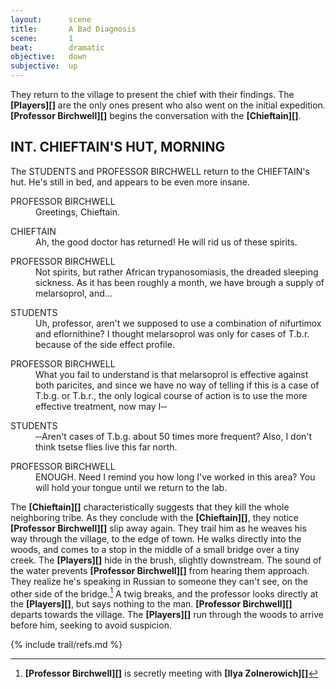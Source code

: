```yaml
---
layout:      scene
title:       A Bad Diagnosis
scene:       1
beat:        dramatic
objective:   down
subjective:  up
---
```



They return to the village to present the chief with their findings.
The **[Players][]** are the only ones present who also went on the initial expedition.
**[Professor Birchwell][]** begins the conversation with the **[Chieftain][]**.

<div class="screenplay">
<div class="page-break"></div>

<h2 class="full-slugline">INT. CHIEFTAIN'S HUT, MORNING</h2>

<p class="action">The STUDENTS and PROFESSOR BIRCHWELL return to the CHIEFTAIN's hut.
He's still in bed, and appears to be even more insane.</p>

<dl>
<dt class="character">PROFESSOR BIRCHWELL</dt>
<dd class="dialogue">Greetings, Chieftain.</dd>
</dl>

<dl>
<dt class="character">CHIEFTAIN</dt>
<dd class="dialogue">Ah, the good doctor has returned!
He will rid us of these spirits.</dd>
</dl>

<dl>
<dt class="character">PROFESSOR BIRCHWELL</dt>
<dd class="dialogue">Not spirits, but rather African trypanosomiasis,
the dreaded sleeping sickness.
As it has been roughly a month,
we have brough a supply of melarsoprol, and...</dd>
</dl>

<dl>
<dt class="character">STUDENTS</dt>
<dd class="dialogue">Uh, professor, aren't we supposed to use a combination of nifurtimox and eflornithine?
I thought melarsoprol was only for cases of T.b.r. because of the side effect profile.</dd>
</dl>

<dl>
<dt class="character">PROFESSOR BIRCHWELL</dt>
<dd class="dialogue">What you fail to understand is that melarsoprol is effective against both paricites,
and since we have no way of telling if this is a case of T.b.g. or T.b.r.,
the only logical course of action is to use the more effective treatment, now may I&#8209;&#8209;</dd>
</dl>

<dl>
<dt class="character">STUDENTS</dt>
<dd class="dialogue">&#8209;&#8209;Aren't cases of T.b.g. about 50 times more frequent?
Also, I don't think tsetse flies live this far north.</dd>
</dl>

<dl>
<dt class="character">PROFESSOR BIRCHWELL</dt>
<dd class="dialogue">ENOUGH. Need I remind you how long I've worked in this area?
You will hold your tongue until we return to the lab.</dd>
</dl>
</div>

[#]: # (contest findings => MEDICINE > 2)
[#]: # (argue => MEDICINE > 3)

The **[Chieftain][]** characteristically suggests that they kill the whole neighboring tribe.
As they conclude with the **[Chieftain][]**, they notice **[Professor Birchwell][]** slip away again.
They trail him as he weaves his way through the village, to the edge of town.
He walks directly into the woods, and comes to a stop in the middle of a small bridge over a tiny creek.
The **[Players][]** hide in the brush, slightly downstream.
The sound of the water prevents **[Professor Birchwell][]** from hearing them approach.
They realize he's speaking in Russian to someone they can't see, on the other side of the bridge.[^2]
A twig breaks, and the professor looks directly at the **[Players][]**, but says nothing to the man.
**[Professor Birchwell][]** departs towards the village.
The **[Players][]** run through the woods to arrive before him, seeking to avoid suspicion.


[^0]: Educated players and medical professionals will notice this diagnosis to be objectively false.
[^1]: The professor will try to confuse them with more medical knowledge, or cast doubt on them.
[^2]: **[Professor Birchwell][]** is secretly meeting with **[Ilya Zolnerowich][]**

{% include trail/refs.md %}











